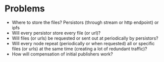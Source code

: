 # Problems

- Where to store the files? Persistors (through stream or http endpoint) or ipfs
- Will every persistor store every file (or url)?
- Will files (or urls) be requested or sent out at periodically by persistors?
- Will every node repeat (periodically or when requested) all or specific files (or urls) at the same time (creating a lot of redundant traffic)?
- How will compensation of initial publishers work?
